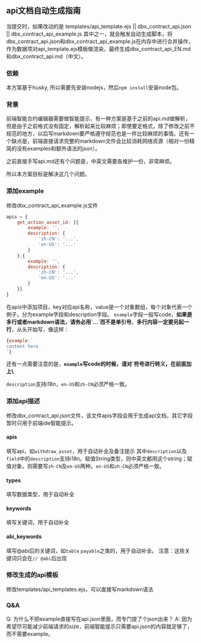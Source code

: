 ## api文档自动生成指南
当提交时，如果改动的是 templates/api_template.ejs || dbx_contract_api.json || dbx_contract_api_example.js 其中之一，就会触发自动生成脚本，将dbx_contract_api.json和dbx_contract_api_example.js在内存中进行合并操作，作为数据项对api_template.ejs模板做渲染，最终生成dbx_contract_api_EN.md和dbx_contract_api.md（中文）。

### 依赖
本方案基于husky, 所以需要先安装nodejs，然后`npm install`安装node包。

### 背景
前端智能合约编辑器需要做智能提示，有一种方案是基于之前的api.md做解析，但是由于之前格式没有固定，解析起来比较麻烦；即使要定格式，除了修改之前不规范的地方，以后写markdown要严格遵守规范也是一件比较麻烦的事情。还有一个缺点是，前端直接请求完整的markdown文件会比较消耗网络资源（相对一份精简的没有examples和额外语法的json）。

之前直接手写api.md还有个问题是，中英文需要各维护一份，非常麻烦。

所以本方案目标是解决这几个问题。

### 添加example
修改dbx_contract_api_example.js文件
```js
apis = {
    get_action_asset_id: [{
        example: '',
        description: {
            'zh-CN': '...',
            'en-US': '...'
        }
    },{
        example: '',
        description: {
            'zh-CN': '...',
            'en-US': '...'
        }
    }]
}
```
在apis中添加项目，key对应api名称，value是一个对象数组，每个对象代表一个例子，分为example字段和description字段。
`example`字段一般写code，**如果是多行或者markdown语法，请务必用\`...\`而不是单引号**。**多行内容一定要另起一行**，从头开始写，像这样：
```js
{example:`
content here
`}
```
还有一点需要注意的是，**`example`写code的时候，请对\`符号进行转义，在前面加上\\**

`description`支持i18n，`en-US`和`zh-CN`必须严格一致。

### 添加api描述
修改dbx_contract_api.json文件，该文件apis字段会用于生成api文档，其它字段暂时只用于前端ide智能提示。

#### apis
填写api，如`withdraw_asset`，用于自动补全及备注提示
其中`description`以及`field`中的`description`支持i18n。赋值String类型，则中英文都用这个string；赋值对象，则需要写`zh-CN`及`en-US`两种。`en-US`和`zh-CN`必须严格一致。

#### types
填写数据类型，用于自动补全
​
#### keywords
填写关键词，用于自动补全
​
#### abi_keywords
填写@abi后的关键词，如`table` `payable`之类的，用于自动补全。
注意：这些关键词只会在`// @abi`后出现

### 修改生成的api模板
修改templates/api_templates.ejs，可以直接写markdown语法


### Q&A
Q: 为什么不把example直接写在api.json里面，而专门提了个json出来？
A: 因为希望尽可能减少前端请求的size，前端智能提示只需要api.json的内容就足够了，而不需要example。